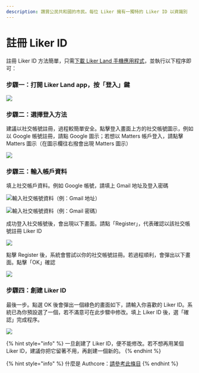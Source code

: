 ```yaml
---
description: 讚賞公民共和國的市民。每位 Liker 擁有一獨特的 Liker ID 以資識別
---
```


# 註冊 Liker ID

註冊 Liker ID 方法簡單，只需[下載 Liker Land 手機應用程式](https://like.co/in/getapp)，並執行以下程序即可：

### 步驟一：打開 Liker Land app，按「登入」鍵

![](../../.gitbook/assets/img_2333.PNG)

### 步驟二：選擇登入方法

建議以社交帳號註冊，過程較簡單安全。點擊登入畫面上方的社交帳號圖示，例如以 Google 帳號註冊，請點 Google 圖示；若想以 Matters 帳戶登入，請點擊 Matters 圖示（在圖示欄往右撥會出現 Matters 圖示）

![](../../.gitbook/assets/img_2334.PNG)

### 步驟三：輸入帳戶資料

填上社交帳戶資料。例如 Google 帳號，請填上 Gmail 地址及登入密碼

![&#x8F38;&#x5165;&#x793E;&#x4EA4;&#x5E33;&#x865F;&#x8CC7;&#x6599;&#xFF08;&#x4F8B;&#xFF1A;Gmail &#x5730;&#x5740;&#xFF09;](../../.gitbook/assets/img_2338.PNG)

![&#x8F38;&#x5165;&#x793E;&#x4EA4;&#x5E33;&#x865F;&#x8CC7;&#x6599;&#xFF08;&#x4F8B;&#xFF1A;Gmail &#x5BC6;&#x78BC;&#xFF09;](../../.gitbook/assets/img_2339.PNG)

成功登入社交帳號後，會出現以下畫面。請點「Register」，代表確認以該社交帳號註冊 Liker ID

![](../../.gitbook/assets/img_2340.PNG)

點擊 Register 後，系統會嘗試以你的社交帳號註冊。若過程順利，會彈出以下畫面。點擊「OK」確認

![](../../.gitbook/assets/img_2341%20%282%29.PNG)

### 步驟四：創建 Liker ID

最後一步。點選 OK 後會彈出一個綠色的畫面如下，請輸入你喜歡的 Liker ID。系統已為你預設選了一個，若不滿意可在此步驟中修改。填上 Liker ID 後，選「確認」完成程序。

![](../../.gitbook/assets/img_2342.PNG)

{% hint style="info" %}
一旦創建了 Liker ID，便不能修改。若不想再用某個 Liker ID，建議你把它留著不用，再創建一個新的。
{% endhint %}

{% hint style="info" %}
什麼是 Authcore：[請參考此條目](https://docs.like.co/v/zh/user-guide/faq/what-is-authcore)
{% endhint %}


